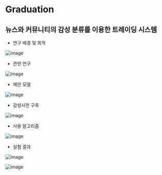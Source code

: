 # Graduation


## 뉴스와 커뮤니티의 감성 분류를 이용한 트레이딩 시스템

- 연구 배경 및 목적

![image](https://user-images.githubusercontent.com/45275607/143391435-0f939d61-9117-4e9b-af39-6a0cdf90a178.png)


- 관련 연구

![image](https://user-images.githubusercontent.com/45275607/143391478-a4ca8c41-4ed8-4058-a2ac-8df9c6fabf79.png)


- 제안 모델

![image](https://user-images.githubusercontent.com/45275607/143391499-eccaa0ba-ee13-49d5-b7ab-fe9c1d48eebb.png)


- 감성사전 구축

![image](https://user-images.githubusercontent.com/45275607/143391546-ca099d12-186b-45a4-a293-fe907b397e01.png)


- 사용 알고리즘

![image](https://user-images.githubusercontent.com/45275607/143391586-5a06ad5c-f05a-424d-aaf7-a3fab4189af0.png)

- 실험 결과

![image](https://user-images.githubusercontent.com/45275607/143391624-848d1f13-b324-46c2-b315-9c4004804d34.png)


![image](https://user-images.githubusercontent.com/45275607/143391641-fbb36c22-6e1e-47ec-9100-d8b569b949a1.png)
